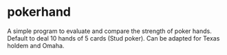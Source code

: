 # pokerhand
A simple program to evaluate and compare the strength of poker hands.
Default to deal 10 hands of 5 cards (Stud poker).
Can be adapted for Texas holdem and Omaha.
